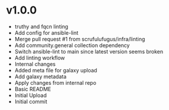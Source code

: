 # v1.0.0

- truthy and fqcn linting
- Add config for ansible-lint
- Merge pull request #1 from scrufulufugus/infra/linting
- Add community.general collection dependency
- Switch ansible-lint to main since latest version seems broken
- Add linting workflow
- Internal changes
- Added meta file for galaxy upload
- Add galaxy metadata
- Apply changes from internal repo
- Basic README
- Initial Upload
- Initial commit
